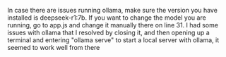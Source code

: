 In case there are issues running ollama, make sure the version you have installed is deepseek-r1:7b. If you want to change the model you are running, go to app.js and change it manually there on line 31. I had some issues with ollama that I resolved by closing it, and then opening up a terminal and entering "ollama serve" to start a local server with ollama, it seemed to work well from there 
